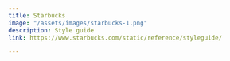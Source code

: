 ```yaml
---
title: Starbucks
image: "/assets/images/starbucks-1.png"
description: Style guide
link: https://www.starbucks.com/static/reference/styleguide/

---
```

